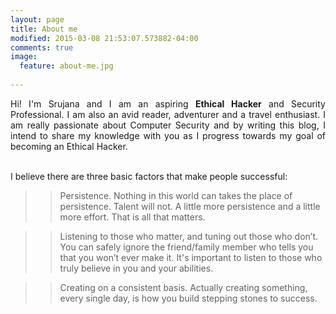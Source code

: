 ```yaml
---
layout: page
title: About me
modified: 2015-03-08 21:53:07.573882-04:00
comments: true
image:
  feature: about-me.jpg
  
---
```

<p style='text-align: justify;'>Hi! I'm Srujana and I am an aspiring <b>Ethical Hacker</b> and Security Professional. I am also an avid reader, adventurer and a travel enthusiast. I am really passionate about Computer Security and by writing this blog, I intend to share my knowledge with you as I progress towards my goal of becoming an Ethical Hacker.</p>


<br>
I believe there are three basic factors that make people successful:
<br>

>>Persistence. Nothing in this world can takes the place of persistence. Talent will not. A little more persistence and a little more effort. That is all that matters.

>>Listening to those who matter, and tuning out those who don’t. You can safely ignore the friend/family member who tells you that you won’t ever make it. It's important to listen to those who truly believe in you and your abilities.

>>Creating on a consistent basis. Actually creating something, every single day, is how you build stepping stones to success.